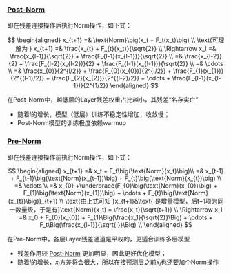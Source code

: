 ### [Post-Norm](https://spaces.ac.cn/archives/8620#%E6%AE%8B%E5%B7%AE%E8%BF%9E%E6%8E%A5)
即在残差连接操作后执行Norm操作，如下式：

$$
\begin{aligned}
    x_{t+1} =& \text{Norm}\big(x_t + F_t(x_t)\big) \\
    \text{可理解为 } x_{t+1} =& \frac{x_{t} + F_{t}(x_t)}{\sqrt{2}} \\
    \Rightarrow x_l =& \frac{x_{l-1}}{\sqrt{2}} + \frac{F_{l-1}(x_{l-1})}{\sqrt{2}} \\
    =& \frac{x_{l-2}}{2} + \frac{F_{l-2}(x_{l-2})}{2} + \frac{F_{l-1}(x_{l-1})}{\sqrt{2}} \\
    =& \cdots \\
    =& \frac{x_{0}}{2^{l/2}} + \frac{F_{0}(x_{0})}{2^{l/2}} + \frac{F_{1}(x_{1})}{2^{(l-1)/2}} + \frac{F_{2}(x_{2})}{2^{(l-2)/2}} + \cdots + \frac{F_{l-1}(x_{l-1})}{2^{1/2}}
\end{aligned}
$$

在Post-Norm中，越低层的Layer残差权重占比越小，其残差“名存实亡”

- 随着$l$的增长，模型（低层）训练不稳定性增加，收敛慢；
- Post-Norm模型的训练极度依赖warmup

### [Pre-Norm](https://spaces.ac.cn/archives/8620#%E6%AE%8B%E5%B7%AE%E8%BF%9E%E6%8E%A5)
即在残差连接操作前执行Norm操作，如下式：


$$
\begin{aligned}
    x_{t+1} =& x_t + F_t\big(\text{Norm}(x_t)\big)\\
    =& x_{t-1} + F_{t-1}\big(\text{Norm}(x_{t-1})\big) + F_{t}\big(\text{Norm}(x_{t})\big) \\
    =& \cdots \\
    =& x_{0} +\underbrace{F_{0}\big(\text{Norm}(x_{0})\big) + F_{1}\big(\text{Norm}(x_{1})\big) + \cdots  + F_{t}\big(\text{Norm}(x_{t})\big)}_{t+1} \\
    \text{由上式可知 }x_{t+1}&\text{ 是增量模型，后t+1项为同一数量级，于是有}\text{Norm}(x_t) = \frac{x_t}{\sqrt{t+1}} \\
    \Rightarrow x_l =& x_0 + F_{0}(x_{0}) + F_{1}\Big(\frac{x_1}{\sqrt{2}}\Big) + \cdots + F_t\Big(\frac{x_{l-1}}{\sqrt{l}}\Big) \\
\end{aligned}
$$

在Pre-Norm中，各层Layer残差通道是平权的，更适合训练多层模型

- 残差作用较 [Post-Norm](#post-norm) 更加明显，因此更好优化模型；
- 随着$l$的增长，$x_l$方差将会很大，所以在接预测层之前$x_l$也还要加个Norm操作